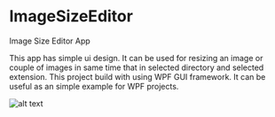 # ImageSizeEditor

Image Size Editor App

This app has simple ui design. It can be used for resizing an image or couple of images in same time that in selected directory and selected extension. This project build with using WPF GUI framework. It can be useful as an simple example for WPF projects.

![alt text](https://github.com/atese3/ImageSizeEditor/blob/master/image_resize.PNG)
